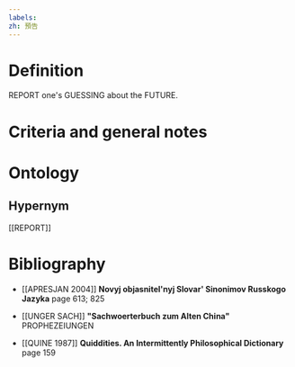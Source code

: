 ```yaml
---
labels: 
zh: 預告
---
```


# Definition
REPORT one's GUESSING about the FUTURE.
# Criteria and general notes
# Ontology

## Hypernym
[[REPORT]]
# Bibliography
- [[APRESJAN 2004]]
**Novyj objasnitel'nyj Slovar' Sinonimov Russkogo Jazyka** page 613; 825

- [[UNGER SACH]]
**"Sachwoerterbuch zum Alten China"** 
PROPHEZEIUNGEN
- [[QUINE 1987]]
**Quiddities. An Intermittently Philosophical Dictionary** page 159
